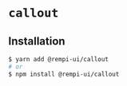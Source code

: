 # `callout`

## Installation

```sh
$ yarn add @rempi-ui/callout
# or
$ npm install @rempi-ui/callout
```
